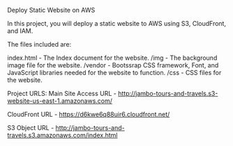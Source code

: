 Deploy Static Website on AWS

In this project, you will deploy a static website to AWS using S3, CloudFront, and IAM.

The files included are: 

index.html - The Index document for the website.
/img - The background image file for the website.
/vendor - Bootssrap CSS framework, Font, and JavaScript libraries needed for the website to function.
/css - CSS files for the website.

Project URLS:
Main Site Access URL - http://jambo-tours-and-travels.s3-website-us-east-1.amazonaws.com/

CloudFront URL - https://d6kwe6q88uir6.cloudfront.net/

S3 Object URL - http://jambo-tours-and-travels.s3.amazonaws.com/index.html
